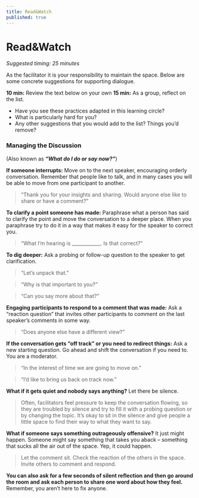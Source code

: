 ```yaml
---
title: Read&Watch
published: true
---
```


# Read&Watch
_Suggested timing: 25 minutes_

As the facilitator it is your responsibility to maintain the space. Below are some concrete suggestions for supporting dialogue. 

**10 min:** Review the text below on your own
**15 min:** As a group, reflect on the list.
*   Have you see these practices adapted in this learning circle?
*   What is particularly hard for you?
*   Any other suggestions that you would add to the list? Things you’d remove?


### Managing the Discussion
(Also known as **_“What do I do or say now?”_**)

**If someone interrupts:** Move on to the next speaker, encouraging orderly conversation.  Remember that people like to talk, and in many cases you will be able to move from one participant to another.

>“Thank you for your insights and sharing. Would anyone else like to share or have a comment?”

**To clarify a point someone has made:** Paraphrase what a person has said to clarify the point and move the conversation to a deeper place. When you paraphrase try to do it in a way that makes it easy for the speaker to correct you.  

>“What I’m hearing is ____________. Is that correct?”

**To dig deeper:**  Ask a probing or follow-up question to the speaker to get clarification. 

> “Let’s unpack that.”

> “Why is that important to you?”

>“Can you say more about that?”

**Engaging participants to respond to a comment that was made:** Ask a “reaction question” that invites other participants to comment on the last speaker’s comments in some way.

>“Does anyone else have a different view?”

**If the conversation gets “off track” or you need to redirect things:** Ask a new starting question. Go ahead and shift the conversation if you need to. You are a moderator.

>“In the interest of time we are going to move on.”

>“I’d like to bring us back on track now.”

**What if it gets quiet and nobody says anything?** Let there be silence.

>Often, facilitators feel pressure to keep the conversation flowing, so they are troubled by silence and try to fill it with a probing question or by changing the topic. It’s okay to sit in the silence and give people a little space to find their way to what they want to say.

**What if someone says something outrageously offensive?** It just might happen. Someone might say something that takes you aback – something that sucks all the air out of the space. Yep, it could happen.

>Let the comment sit. Check the reaction of the others in the space. Invite others to comment and respond.

**You can also ask for a few seconds of silent reflection and then go around the room and ask each person to share one word about how they feel.**
Remember, you aren’t here to fix anyone.

